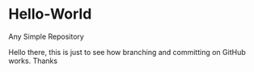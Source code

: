 # Hello-World
Any Simple Repository

Hello there, this is just to see how branching and committing on GitHub works. Thanks
